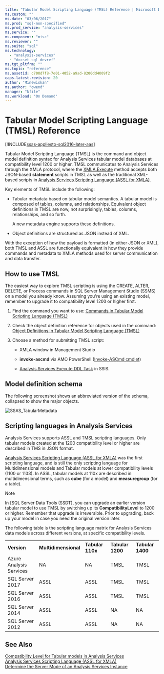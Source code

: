 ```yaml
---
title: "Tabular Model Scripting Language (TMSL) Reference | Microsoft Docs"
ms.custom: ""
ms.date: "03/06/2017"
ms.prod: "sql-non-specified"
ms.prod_service: "analysis-services"
ms.service: ""
ms.component: "misc"
ms.reviewer: ""
ms.suite: "sql"
ms.technology: 
  - "analysis-services"
  - "docset-sql-devref"
ms.tgt_pltfrm: ""
ms.topic: "reference"
ms.assetid: c700d7f8-7e01-4052-a9ad-8200dd4009f2
caps.latest.revision: 20
author: "Minewiskan"
ms.author: "owend"
manager: "kfile"
ms.workload: "On Demand"
---
```

# Tabular Model Scripting Language (TMSL) Reference

[!INCLUDE[ssas-appliesto-sql2016-later-aas](../includes/ssas-appliesto-sql2016-later-aas.md)]

  Tabular Model Scripting Language (TMSL) is the command and object model definition syntax for Analysis Services tabular model databases at compatibility level 1200 or higher. TMSL communicates to Analysis Services  through the XMLA protocol, where the [XMLA.Execute](../analysis-services/xmla/xml-elements-methods-execute.md) method accepts both JSON-based **statement** scripts in TMSL as well as the traditional XML-based scripts in [Analysis Services Scripting Language &#40;ASSL for XMLA&#41;](../analysis-services/scripting/analysis-services-scripting-language-assl-for-xmla.md).  
  
 Key elements of TMSL include the following:  
  
-   Tabular metadata based on tabular model semantics. A tabular model is composed of tables, columns, and relationships. Equivalent object definitions in TMSL are now, not surprisingly, tables, columns, relationships, and so forth.  
  
     A new metadata engine supports these definitions.  
  
-   Object definitions are  structured as JSON instead of XML.  
  
 With the exception of how the payload is formatted (in either JSON or XML), both TMSL and ASSL are functionally equivalent in how they provide commands and metadata  to XMLA methods used for server communication and data transfer.  
  
## How to use TMSL  
 The easiest way to  explore TMSL scripting is using the CREATE, ALTER, DELETE, or Process commands in SQL Server Management Studio (SSMS) on a model you already know. Assuming you're using an existing model, remember to upgrade it to compatibility level 1200 or higher first.  
  
1.  Find the command you want to use: [Commands in Tabular Model Scripting Language &#40;TMSL&#41;](../analysis-services/tabular-models-scripting-language-commands/tmsl-reference-commands.md)  
  
2.  Check the object definition reference for objects used in the command: [Object Definitions in Tabular Model Scripting Language &#40;TMSL&#41;](../analysis-services/tabular-models-scripting-language-objects/tmsl-reference-tabular-objects.md)  
  
3.  Choose a method for submitting TMSL script:  
  
    -   XMLA window in Management Studio  
  
    -   **invoke-ascmd** via AMO PowerShell ([Invoke-ASCmd cmdlet](../analysis-services/powershell/invoke-ascmd-cmdlet.md))  
  
    -   [Analysis Services Execute DDL Task](../integration-services/control-flow/analysis-services-execute-ddl-task.md) in SSIS.  
  
## Model definition schema  
 The following screenshot shows an abbreviated version of the schema, collapsed to show the major objects.  
  
 ![SSAS_TabularMetadata](../analysis-services/media/ssas-tabularmetadata.JPG "SSAS_TabularMetadata")  
  
## Scripting languages in Analysis Services  
 Analysis Services supports ASSL and TMSL scripting languages. Only tabular models created at the 1200 compatibility level or higher are described in TMS in JSON format.  
  
 [Analysis Services Scripting Language &#40;ASSL for XMLA&#41;](../analysis-services/scripting/analysis-services-scripting-language-assl-for-xmla.md) was the first scripting language, and is still the only scripting language for Multidimensional models and Tabular models at lower compatibility levels (1100 or 1103). In ASSL, tabular models at 110x are described in multidimensional terms, such as **cube** (for a model) and **measuregroup** (for a table).  
  
> [!NOTE]  
>  In [SQL Server Data Tools (SSDT), you can upgrade an earlier version tabular model to use TMSL by switching up its **CompatibilityLevel** to 1200 or higher. Remember that upgrade is irreversible. Prior to upgrading, back up your model in case you need the original version later.  
  
 The following table is the scripting language matrix for Analysis Services data models across different versions, at specific compatibility levels.  

||||||  
|-|-|-|-|-|  
|**Version**|**Multidimensional**|**Tabular 110x**|**Tabular 1200**| **Tabular 1400** |
|Azure Analysis Services|NA|NA|TMSL|TMSL| 
|SQL Server 2017|ASSL|ASSL|TMSL|TMSL| 
|SQL Server 2016|ASSL|ASSL|TMSL|TMSL| 
|SQL Server 2014|ASSL|ASSL|NA|NA|   
|SQL Server 2012|ASSL|ASSL|NA|NA|  

  
## See Also  
 [Compatibility Level for Tabular models in Analysis Services](../analysis-services/tabular-models/compatibility-level-for-tabular-models-in-analysis-services.md)   
 [Analysis Services Scripting Language &#40;ASSL for XMLA&#41;](../analysis-services/scripting/analysis-services-scripting-language-assl-for-xmla.md)   
 [Determine the Server Mode of an Analysis Services Instance](../analysis-services/instances/determine-the-server-mode-of-an-analysis-services-instance.md)  
  
  
